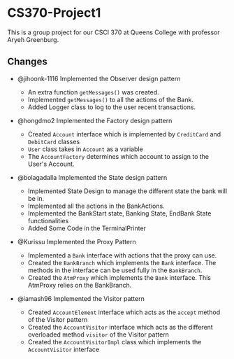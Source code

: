 # CS370-Project1

This is a group project for our CSCI 370 at Queens College with professor Aryeh Greenburg.

## Changes
- @jihoonk-1116 Implemented the Observer design pattern
	- An extra function `getMessages()` was created.
	- Implemented `getMessages()` to all the actions of the Bank.
	- Added Logger class to log to the user recent transactions.

- @hongdmo2 Implemented the Factory design pattern
	- Created `Account` interface which is implemented by `CreditCard` and `DebitCard` classes
	- `User` class takes in `Account` as a variable
	- The `AccountFactory` determines which account to assign to the User's Account.

- @bolagadalla Implemented the State design pattern
	- Implemented State Design to manage the different state the bank will be in.
	- Implemented all the actions in the BankActions.
	- Implemented the BankStart state, Banking State, EndBank State functionalities
	- Added Some Code in the TerminalPrinter

- @Kurissu Implemented the Proxy Pattern
	- Implemented a `Bank` interface with actions that the proxy can use.
	- Created the `BankBranch` which implements the `Bank` interface. 
	The methods in the interface can be used fully in the `BankBranch`.
	- Created the `AtmProxy` which implements the `Bank` interface.
	This AtmProxy relies on the BankBranch.
	
- @iamash96 Implemented the Visitor pattern
	- Created `AccountElement` interface which acts as the `accept` method of the Visitor pattern
	- Created the `AccountVisitor` interface which acts as the different overloaded method `visitor` of the Visitor pattern
	- Created the `AccountVisitorImpl` class which implements the `AccountVisitor` interface